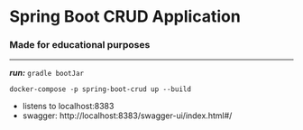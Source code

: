 # Spring Boot CRUD Application #
### Made for educational purposes ###
---
***run:***
`gradle bootJar`

`docker-compose -p spring-boot-crud up --build`
- listens to localhost:8383
- swagger: http://localhost:8383/swagger-ui/index.html#/
